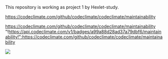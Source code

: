 This repository is working as project 1 by Hexlet-study.

https://codeclimate.com/github/codeclimate/codeclimate/maintainability

https://codeclimate.com/github/codeclimate/codeclimate/maintainability
"!https://api.codeclimate.com/v1/badges/a99a88d28ad37a79dbf6/maintainability!":https://codeclimate.com/github/codeclimate/codeclimate/maintainability


<a href="https://codeclimate.com/github/codeclimate/codeclimate/test_coverage"><img src="https://api.codeclimate.com/v1/badges/a99a88d28ad37a79dbf6/test_coverage" /></a>

